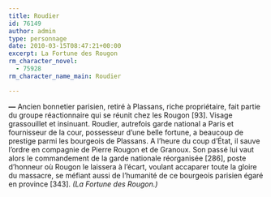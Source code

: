 ```yaml
---
title: Roudier
id: 76149
author: admin
type: personnage
date: 2010-03-15T08:47:21+00:00
excerpt: La Fortune des Rougon
rm_character_novel:
  - 75928
rm_character_name_main: Roudier

---
```

**—** Ancien bonnetier parisien, retiré à Plassans, riche propriétaire, fait partie du groupe réactionnaire qui se réunit chez les Rougon [93]. Visage grassouillet et insinuant. Roudier, autrefois garde national a Paris et fournisseur de la cour, possesseur d&rsquo;une belle fortune, a beaucoup de prestige parmi les bourgeois de Plassans. A l&rsquo;heure du coup d&rsquo;État, il sauve l&rsquo;ordre en compagnie de Pierre Rougon et de Granoux. Son passé lui vaut alors le commandement de la garde nationale réorganisée [286], poste d&rsquo;honneur où Rougon le laissera à l&rsquo;écart, voulant accaparer toute la gloire du massacre, se méfiant aussi de l&rsquo;humanité de ce bourgeois parisien égaré en province [343]. _(La Fortune des Rougon.)_